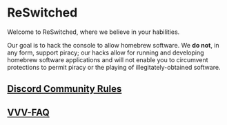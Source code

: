 # ReSwitched

Welcome to ReSwitched, where we believe in your habilities.

Our goal is to hack the console to allow homebrew software. We **do not**, in any form, support piracy; our hacks allow for running and developing homebrew software applications and will not enable you to circumvent protections to permit piracy or the playing of illegitately-obtained software.

## [Discord Community Rules](community/rules)

## [VVV-FAQ](vvv-faq)
